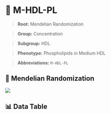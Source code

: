 # 🧪 M-HDL-PL

> **Root:** Mendelian Randomization

> **Group:** Concentration  

> **Subgroup:** HDL

> **Phenotype:** Phospholipids in Medium HDL  

> **Abbreviations:** `M-HDL-PL`

## 🧬 Mendelian Randomization  

<img src="/MR/Figures/Inverse/M-HDL-PL.png"/>


## 📊 Data Table


<CsvTableMRI src="/MR/Data/Inverse/M-HDL-PL.csv"/>
